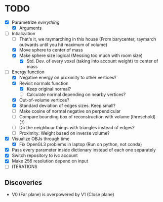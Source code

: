 # TODO
- [X] Parametrize *everything*
  - [X] Arguments
- [ ] Intialization
  - [ ] That's it, we raymarching in this house (From barycenter, raymarch outwards until you hit maximum of volume)
  - [X] Move sphere to center of mass
  - [X] Make sphere size logical (Messing too much with room size)
    - [X] Std. Dev. of every voxel (taking into account weight) to center of mass
- [ ] Energy function
  - [X] Negative energy on proximity to other vertices?
  - [X] Revisit normals function
    - [X] Keep original normal?
    - [ ] Calculate normal depending on nearby vertices?
  - [X] Out-of-volume vertices?
  - [X] Standard deviation of edges sizes. Keep small?
  - [ ] Make cosine of normal negative on perpendicular
  - [ ] Compare bounding box of reconstruction with volume (thresehold) (?)
  - [ ] Do the neighbour things with triangles instead of edges?
  - [ ] Proximity: Weight based on inverse volume?
- [X] Visualize OBJs through time
  - [X] Fix OpenGL3 problems in laptop (Run on python, not conda)
- [X] Pass every parameter inside dictionary instead of each one separately
- [X] Switch repository to ivc account
- [X] Make 256 resolution depend on input
- [ ] ITERATIONS

## Discoveries
- V0 (Far plane) is overpowered by V1 (Close plane)